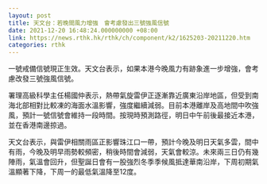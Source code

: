 ```yaml
---
layout: post
title: 天文台：若晚間風力增強　會考慮發出三號強風信號
date: 2021-12-20 16:48:24.000000000 +08:00
link: https://news.rthk.hk/rthk/ch/component/k2/1625203-20211220.htm
categories: rthk
---
```


一號戒備信號現正生效。天文台表示，如果本港今晚風力有跡象進一步增強，會考慮改發三號強風信號。

署理高級科學主任楊國仲表示，熱帶氣旋雷伊正逐漸靠近廣東沿岸地區，但受到南海北部相對比較凍的海面水溫影響，強度繼續減弱。目前本港離岸及高地間中吹強風，預計一號信號會維持一段時間。按現時預測路徑，明日中午前後最接近本港，並在香港南邊掠過。

天文台表示，與雷伊相關雨區正影響珠江口一帶，預計今晚及明日天氣多雲，間中有雨，今晚及明早雨勢較頻密，稍後時間會減弱，天氣會較涼。未來兩三日仍有幾陣雨，氣溫會回升，但聖誕日會有一股強烈冬季季候風抵達華南沿岸，下周初期氣溫顯著下降，下周一的最低氣溫降至12度。
